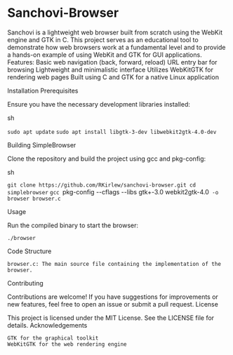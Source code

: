 # Sanchovi-Browser
Sanchovi is a lightweight web browser built from scratch using the WebKit engine and GTK in C. This project serves as an educational tool to demonstrate how web browsers work at a fundamental level and to provide a hands-on example of using WebKit and GTK for GUI applications.
Features:
   Basic web navigation (back, forward, reload)
    URL entry bar for browsing
    Lightweight and minimalistic interface
    Utilizes WebKitGTK for rendering web pages
    Built using C and GTK for a native Linux application

Installation
Prerequisites

Ensure you have the necessary development libraries installed:

sh

`sudo apt update`
`sudo apt install libgtk-3-dev libwebkit2gtk-4.0-dev`

Building SimpleBrowser

Clone the repository and build the project using gcc and pkg-config:

sh

`git clone https://github.com/RKirlew/sanchovi-browser.git
cd simplebrowser`
`gcc `pkg-config --cflags --libs gtk+-3.0 webkit2gtk-4.0` -o browser browser.c`

Usage

Run the compiled binary to start the browser:


`./browser`

Code Structure

    browser.c: The main source file containing the implementation of the browser.

Contributing

Contributions are welcome! If you have suggestions for improvements or new features, feel free to open an issue or submit a pull request.
License

This project is licensed under the MIT License. See the LICENSE file for details.
Acknowledgements

    GTK for the graphical toolkit
    WebKitGTK for the web rendering engine
